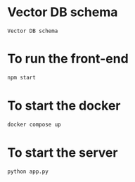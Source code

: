 # Vector DB schema

```
Vector DB schema
```

# To run the front-end

```bash
npm start
```

# To start the docker

```bash
docker compose up
```

# To start the server

```bash
python app.py
```
